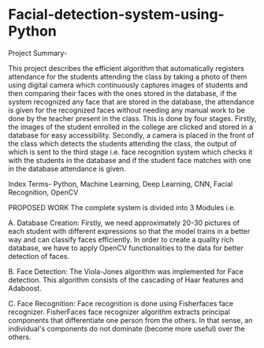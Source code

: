# Facial-detection-system-using-Python
Project Summary-

This project describes the efficient algorithm that automatically registers attendance for the students attending the class by taking a photo of them using digital camera which continuously captures images of students and then comparing their faces with the ones stored in the database, if the system recognized any face that are stored in the database, the attendance is given for the recognized faces without needing any manual work to be done by the teacher present in the class. This is done by four stages. Firstly, the images of the student enrolled in the college are clicked and stored in a database for easy accessibility. Secondly, a camera is placed in the front of the class which detects the students attending the class, the output of which is sent to the third stage i.e. face recognition system which checks it with the students in the database and if the student face matches with one in the database attendance is given.

Index Terms- Python, Machine Learning, Deep Learning, CNN, Facial Recognition, OpenCV

PROPOSED WORK
The complete system is divided into 3 Modules i.e.

A. Database Creation:
Firstly, we need approximately 20-30 pictures of each student with different expressions so that the model trains in a better way and can classify faces efficiently. In order to create a quality rich database, we have to apply OpenCV functionalities to the data for better detection of faces.

B. Face Detection:
The Viola-Jones algorithm was implemented for Face detection. This algorithm consists of the cascading of Haar features and Adaboost.

C. Face Recognition:
Face recognition is done using Fisherfaces face recognizer. FisherFaces face recognizer algorithm extracts principal components that differentiate one person from the others. In that sense, an individual's components do not dominate (become more useful) over the others.
